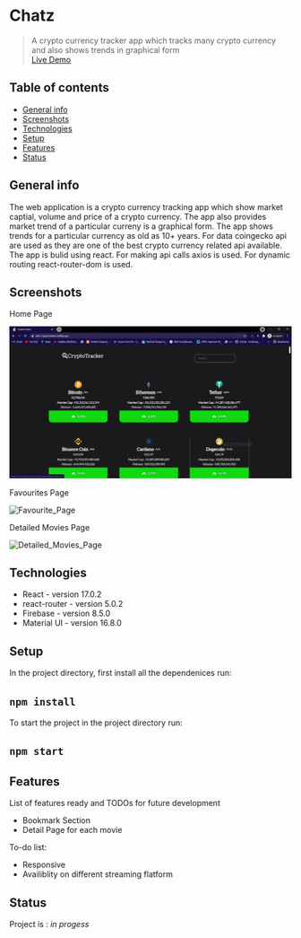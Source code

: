 # Chatz
> A crypto currency tracker app which tracks many crypto currency and also shows trends in graphical form<br />
> [Live Demo](https://ashi-cryptotracker.netlify.app/)

## Table of contents
* [General info](#general-info)
* [Screenshots](#screenshots)
* [Technologies](#technologies)
* [Setup](#setup)
* [Features](#features)
* [Status](#status)

## General info
The web application is a crypto currency tracking app which show market captial, volume and price of a crypto currency. The app also provides market trend of a particular curreny is a graphical form. The app shows trends for a particular currency as old as 10+ years. For data coingecko api are used as they are one of the best crypto currency related api available. The app is bulid using react. For making api calls axios is used. For dynamic routing react-router-dom is used.
## Screenshots

Home Page 

![Home Page](images/Home.PNG)

Favourites Page

![Favourite_Page](images/feavourities.PNG)

Detailed Movies Page

![Detailed_Movies_Page](images/single.PNG)

## Technologies
* React - version 17.0.2
* react-router - version 5.0.2
* Firebase - version 8.5.0 
* Material UI - version 16.8.0

## Setup

In the project directory, first install all the dependenices run:
## `npm install`

To start the project in the project directory run:
## `npm start`

## Features
List of features ready and TODOs for future development
* Bookmark Section
* Detail Page for each movie

To-do list:
* Responsive
* Availiblity on different streaming flatform

## Status
Project is : _in progess_
